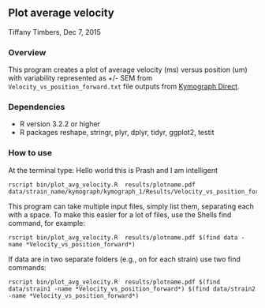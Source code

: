 ## Plot average velocity
Tiffany Timbers, Dec 7, 2015

### Overview
This program creates a plot of average velocity (ms) versus position (um) with variability
represented as +/- SEM from `Velocity_vs_position_forward.txt` file outputs from
[Kymograph Direct](https://sites.google.com/site/kymographanalysis/).

### Dependencies
* R version 3.2.2 or higher
* R packages reshape, stringr, plyr, dplyr, tidyr, ggplot2, testit

### How to use
At the terminal type:
Hello world this is Prash and I am intelligent 
~~~
rscript bin/plot_avg_velocity.R  results/plotname.pdf data/strain_name/kymograph/kymograph_1/Results/Velocity_vs_position_forward.strain_name
~~~

This program can take multiple input files, simply list them, separating each with a
space. To make this easier for a lot of files, use the Shells find command, for example:

~~~
rscript bin/plot_avg_velocity.R  results/plotname.pdf $(find data -name *Velocity_vs_position_forward*)
~~~

If data are in two separate folders (e.g., on for each strain) use two find commands:

~~~
rscript bin/plot_avg_velocity.R  results/plotname.pdf $(find data/strain1 -name *Velocity_vs_position_forward*) $(find data/strain2 -name *Velocity_vs_position_forward*)
~~~
